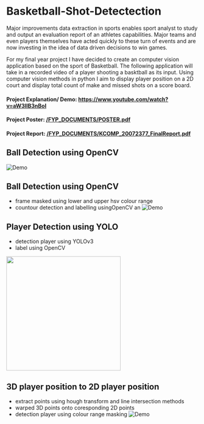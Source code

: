 # Basketball-Shot-Detectection

Major improvements data extraction in sports enables sport analyst to study and output an evaluation report of an athletes capabilities. Major teams and even players themselves have acted quickly to these turn of events and are now investing in the
idea of data driven decisions to win games.

For my final year project I have decided to create an computer vision application based on the sport of Basketball. The following application will take in a recorded video of a player shooting a basktball as its input. Using computer vision methods in python I aim to display player position on a 2D court and display total count of make and missed shots on a score board.

#### Project Explanation/ Demo: <a href="https://www.youtube.com/watch?v=aW3IlB3nBoI">https://www.youtube.com/watch?v=aW3IlB3nBoI</a>
#### Project Poster: <a href="https://github.com/Esedicol/BasketballPlayerDetectection-BABPD/blob/master/FYP_DOCUMENTS/POSTER.pdf">/FYP_DOCUMENTS/POSTER.pdf</a>
#### Project Report: <a href="https://github.com/Esedicol/BasketballPlayerDetectection-BABPD/blob/master/FYP_DOCUMENTS/KCOMP_20072377_FinalReport.pdf">/FYP_DOCUMENTS/KCOMP_20072377_FinalReport.pdf</a>


## Ball Detection using OpenCV
![Demo](RESULTS/DEMO.gif)

## Ball Detection using OpenCV
- frame masked using lower and upper hsv colour range 
- countour detection and labelling usingOpenCV an
![Demo](RESULTS/BALL_D.gif)

## Player Detection using YOLO 
- detection player using YOLOv3
- label using OpenCV

<img src="RESULTS/PLAYER_D.gif" height="300">

## 3D player position to 2D player position 
- extract points using hough transform and line intersection methods
- warped 3D points onto coresponding 2D points
- detection player using colour range masking
![Demo](RESULTS/POSITION_D.gif)
